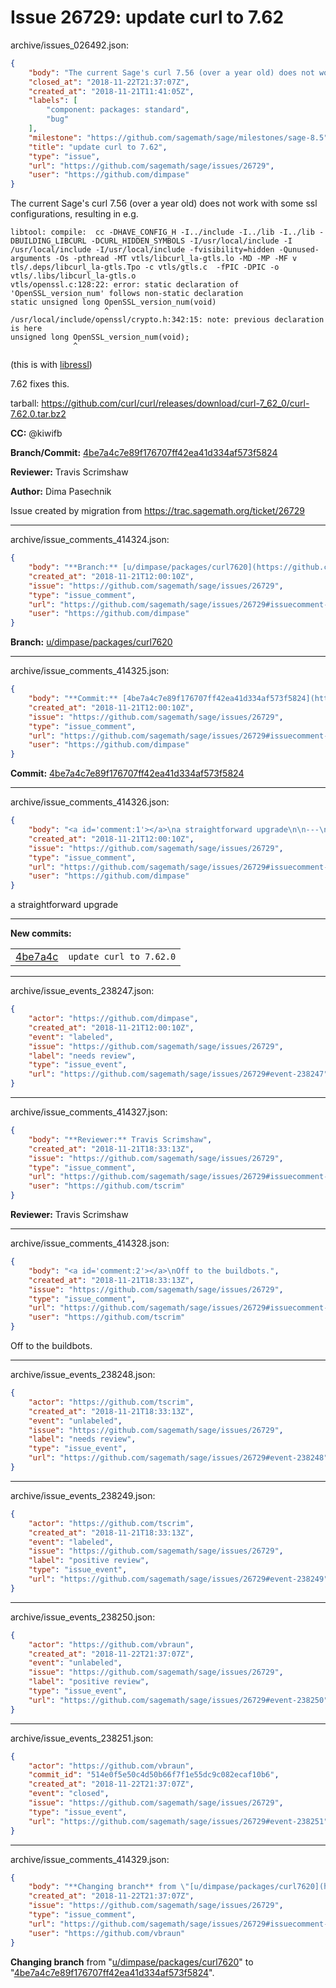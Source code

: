 # Issue 26729: update curl to 7.62

archive/issues_026492.json:
```json
{
    "body": "The current Sage's curl 7.56 (over a year old) does not work with some ssl configurations, resulting in e.g.\n\n```\nlibtool: compile:  cc -DHAVE_CONFIG_H -I../include -I../lib -I../lib -DBUILDING_LIBCURL -DCURL_HIDDEN_SYMBOLS -I/usr/local/include -I\n/usr/local/include -I/usr/local/include -fvisibility=hidden -Qunused-arguments -Os -pthread -MT vtls/libcurl_la-gtls.lo -MD -MP -MF v\ntls/.deps/libcurl_la-gtls.Tpo -c vtls/gtls.c  -fPIC -DPIC -o vtls/.libs/libcurl_la-gtls.o\nvtls/openssl.c:128:22: error: static declaration of 'OpenSSL_version_num' follows non-static declaration\nstatic unsigned long OpenSSL_version_num(void)\n                     ^\n/usr/local/include/openssl/crypto.h:342:15: note: previous declaration is here\nunsigned long OpenSSL_version_num(void);\n              ^\n```\n(this is with [libressl](https://www.libressl.org/))\n\n7.62 fixes this.\n\ntarball: https://github.com/curl/curl/releases/download/curl-7_62_0/curl-7.62.0.tar.bz2\n\n**CC:**  @kiwifb\n\n**Branch/Commit:** [4be7a4c7e89f176707ff42ea41d334af573f5824](https://github.com/sagemath/sagetrac-mirror/commit/4be7a4c7e89f176707ff42ea41d334af573f5824)\n\n**Reviewer:** Travis Scrimshaw\n\n**Author:** Dima Pasechnik\n\nIssue created by migration from https://trac.sagemath.org/ticket/26729\n\n",
    "closed_at": "2018-11-22T21:37:07Z",
    "created_at": "2018-11-21T11:41:05Z",
    "labels": [
        "component: packages: standard",
        "bug"
    ],
    "milestone": "https://github.com/sagemath/sage/milestones/sage-8.5",
    "title": "update curl to 7.62",
    "type": "issue",
    "url": "https://github.com/sagemath/sage/issues/26729",
    "user": "https://github.com/dimpase"
}
```
The current Sage's curl 7.56 (over a year old) does not work with some ssl configurations, resulting in e.g.

```
libtool: compile:  cc -DHAVE_CONFIG_H -I../include -I../lib -I../lib -DBUILDING_LIBCURL -DCURL_HIDDEN_SYMBOLS -I/usr/local/include -I
/usr/local/include -I/usr/local/include -fvisibility=hidden -Qunused-arguments -Os -pthread -MT vtls/libcurl_la-gtls.lo -MD -MP -MF v
tls/.deps/libcurl_la-gtls.Tpo -c vtls/gtls.c  -fPIC -DPIC -o vtls/.libs/libcurl_la-gtls.o
vtls/openssl.c:128:22: error: static declaration of 'OpenSSL_version_num' follows non-static declaration
static unsigned long OpenSSL_version_num(void)
                     ^
/usr/local/include/openssl/crypto.h:342:15: note: previous declaration is here
unsigned long OpenSSL_version_num(void);
              ^
```
(this is with [libressl](https://www.libressl.org/))

7.62 fixes this.

tarball: https://github.com/curl/curl/releases/download/curl-7_62_0/curl-7.62.0.tar.bz2

**CC:**  @kiwifb

**Branch/Commit:** [4be7a4c7e89f176707ff42ea41d334af573f5824](https://github.com/sagemath/sagetrac-mirror/commit/4be7a4c7e89f176707ff42ea41d334af573f5824)

**Reviewer:** Travis Scrimshaw

**Author:** Dima Pasechnik

Issue created by migration from https://trac.sagemath.org/ticket/26729





---

archive/issue_comments_414324.json:
```json
{
    "body": "**Branch:** [u/dimpase/packages/curl7620](https://github.com/sagemath/sagetrac-mirror/tree/u/dimpase/packages/curl7620)",
    "created_at": "2018-11-21T12:00:10Z",
    "issue": "https://github.com/sagemath/sage/issues/26729",
    "type": "issue_comment",
    "url": "https://github.com/sagemath/sage/issues/26729#issuecomment-414324",
    "user": "https://github.com/dimpase"
}
```

**Branch:** [u/dimpase/packages/curl7620](https://github.com/sagemath/sagetrac-mirror/tree/u/dimpase/packages/curl7620)



---

archive/issue_comments_414325.json:
```json
{
    "body": "**Commit:** [4be7a4c7e89f176707ff42ea41d334af573f5824](https://github.com/sagemath/sagetrac-mirror/commit/4be7a4c7e89f176707ff42ea41d334af573f5824)",
    "created_at": "2018-11-21T12:00:10Z",
    "issue": "https://github.com/sagemath/sage/issues/26729",
    "type": "issue_comment",
    "url": "https://github.com/sagemath/sage/issues/26729#issuecomment-414325",
    "user": "https://github.com/dimpase"
}
```

**Commit:** [4be7a4c7e89f176707ff42ea41d334af573f5824](https://github.com/sagemath/sagetrac-mirror/commit/4be7a4c7e89f176707ff42ea41d334af573f5824)



---

archive/issue_comments_414326.json:
```json
{
    "body": "<a id='comment:1'></a>\na straightforward upgrade\n\n---\n**New commits:**\n<table><tr><td><a href=\"https://github.com/sagemath/sagetrac-mirror/commit/4be7a4c7e89f176707ff42ea41d334af573f5824\">4be7a4c</a></td><td><code>update curl to 7.62.0</code></td></tr></table>\n",
    "created_at": "2018-11-21T12:00:10Z",
    "issue": "https://github.com/sagemath/sage/issues/26729",
    "type": "issue_comment",
    "url": "https://github.com/sagemath/sage/issues/26729#issuecomment-414326",
    "user": "https://github.com/dimpase"
}
```

<a id='comment:1'></a>
a straightforward upgrade

---
**New commits:**
<table><tr><td><a href="https://github.com/sagemath/sagetrac-mirror/commit/4be7a4c7e89f176707ff42ea41d334af573f5824">4be7a4c</a></td><td><code>update curl to 7.62.0</code></td></tr></table>




---

archive/issue_events_238247.json:
```json
{
    "actor": "https://github.com/dimpase",
    "created_at": "2018-11-21T12:00:10Z",
    "event": "labeled",
    "issue": "https://github.com/sagemath/sage/issues/26729",
    "label": "needs review",
    "type": "issue_event",
    "url": "https://github.com/sagemath/sage/issues/26729#event-238247"
}
```



---

archive/issue_comments_414327.json:
```json
{
    "body": "**Reviewer:** Travis Scrimshaw",
    "created_at": "2018-11-21T18:33:13Z",
    "issue": "https://github.com/sagemath/sage/issues/26729",
    "type": "issue_comment",
    "url": "https://github.com/sagemath/sage/issues/26729#issuecomment-414327",
    "user": "https://github.com/tscrim"
}
```

**Reviewer:** Travis Scrimshaw



---

archive/issue_comments_414328.json:
```json
{
    "body": "<a id='comment:2'></a>\nOff to the buildbots.",
    "created_at": "2018-11-21T18:33:13Z",
    "issue": "https://github.com/sagemath/sage/issues/26729",
    "type": "issue_comment",
    "url": "https://github.com/sagemath/sage/issues/26729#issuecomment-414328",
    "user": "https://github.com/tscrim"
}
```

<a id='comment:2'></a>
Off to the buildbots.



---

archive/issue_events_238248.json:
```json
{
    "actor": "https://github.com/tscrim",
    "created_at": "2018-11-21T18:33:13Z",
    "event": "unlabeled",
    "issue": "https://github.com/sagemath/sage/issues/26729",
    "label": "needs review",
    "type": "issue_event",
    "url": "https://github.com/sagemath/sage/issues/26729#event-238248"
}
```



---

archive/issue_events_238249.json:
```json
{
    "actor": "https://github.com/tscrim",
    "created_at": "2018-11-21T18:33:13Z",
    "event": "labeled",
    "issue": "https://github.com/sagemath/sage/issues/26729",
    "label": "positive review",
    "type": "issue_event",
    "url": "https://github.com/sagemath/sage/issues/26729#event-238249"
}
```



---

archive/issue_events_238250.json:
```json
{
    "actor": "https://github.com/vbraun",
    "created_at": "2018-11-22T21:37:07Z",
    "event": "unlabeled",
    "issue": "https://github.com/sagemath/sage/issues/26729",
    "label": "positive review",
    "type": "issue_event",
    "url": "https://github.com/sagemath/sage/issues/26729#event-238250"
}
```



---

archive/issue_events_238251.json:
```json
{
    "actor": "https://github.com/vbraun",
    "commit_id": "514e0f5e50c4d50b66f7f1e55dc9c082ecaf10b6",
    "created_at": "2018-11-22T21:37:07Z",
    "event": "closed",
    "issue": "https://github.com/sagemath/sage/issues/26729",
    "type": "issue_event",
    "url": "https://github.com/sagemath/sage/issues/26729#event-238251"
}
```



---

archive/issue_comments_414329.json:
```json
{
    "body": "**Changing branch** from \"[u/dimpase/packages/curl7620](https://github.com/sagemath/sagetrac-mirror/tree/u/dimpase/packages/curl7620)\" to \"[4be7a4c7e89f176707ff42ea41d334af573f5824](https://github.com/sagemath/sagetrac-mirror/commit/4be7a4c7e89f176707ff42ea41d334af573f5824)\".",
    "created_at": "2018-11-22T21:37:07Z",
    "issue": "https://github.com/sagemath/sage/issues/26729",
    "type": "issue_comment",
    "url": "https://github.com/sagemath/sage/issues/26729#issuecomment-414329",
    "user": "https://github.com/vbraun"
}
```

**Changing branch** from "[u/dimpase/packages/curl7620](https://github.com/sagemath/sagetrac-mirror/tree/u/dimpase/packages/curl7620)" to "[4be7a4c7e89f176707ff42ea41d334af573f5824](https://github.com/sagemath/sagetrac-mirror/commit/4be7a4c7e89f176707ff42ea41d334af573f5824)".
